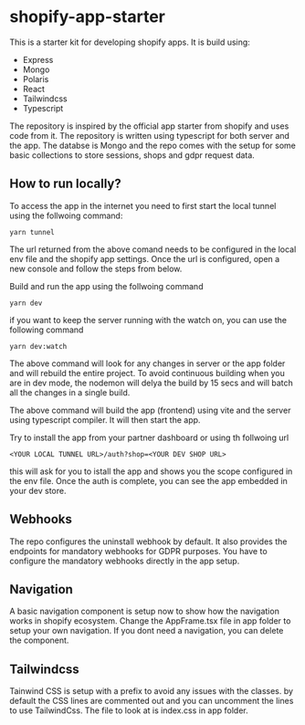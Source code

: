 # shopify-app-starter

This is a starter kit for developing shopify apps. It is build using:

- Express
- Mongo
- Polaris
- React
- Tailwindcss
- Typescript

The repository is inspired by the official app starter from shopify and uses code from it. The repository is written using typescript for both server and the app. The databse is Mongo and the repo comes with the setup for some basic collections to store sessions, shops and gdpr request data.

## How to run locally?

To access the app in the internet you need to first start the local tunnel using the follwoing command:

```
yarn tunnel
```

The url returned from the above comand needs to be configured in the local env file and the shopify app settings. Once the url is configured, open a new console and follow the steps from below.

Build and run the app using the follwoing command

```
yarn dev
```

if you want to keep the server running with the watch on, you can use the following command

```
yarn dev:watch
```

The above command will look for any changes in server or the app folder and will rebuild the entire project. To avoid continuous building when you are in dev mode, the nodemon will delya the build by 15 secs and will batch all the changes in a single build.

The above command will build the app (frontend) using vite and the server using typescript compiler. It will then start the app.

Try to install the app from your partner dashboard or using th follwoing url

```
<YOUR LOCAL TUNNEL URL>/auth?shop=<YOUR DEV SHOP URL>
```

this will ask for you to istall the app and shows you the scope configured in the env file. Once the auth is complete, you can see the app embedded in your dev store.

## Webhooks

The repo configures the uninstall webhook by default. It also provides the endpoints for mandatory webhooks for GDPR purposes. You have to configure the mandatory webhooks directly in the app setup.

## Navigation

A basic navigation component is setup now to show how the navigation works in shopify ecosystem. Change the AppFrame.tsx file in app folder to setup your own navigation. If you dont need a navigation, you can delete the component.

## Tailwindcss

Tainwind CSS is setup with a prefix to avoid any issues with the classes. by default the CSS lines are commented out and you can uncomment the lines to use TailwindCss. The file to look at is index.css in app folder.
